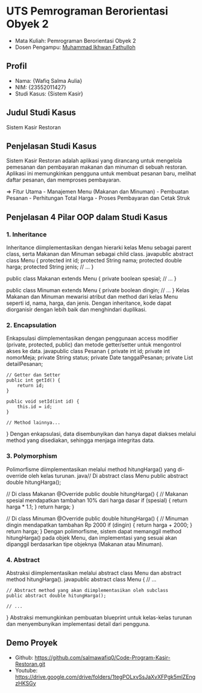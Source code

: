 # UTS Pemrograman Berorientasi Obyek 2
<ul>
  <li>Mata Kuliah: Pemrograman Berorientasi Obyek 2</li>
  <li>Dosen Pengampu: <a href="https://github.com/Muhammad-Ikhwan-Fathulloh">Muhammad Ikhwan Fathulloh</a></li>
</ul>

## Profil
<ul>
  <li>Nama: {Wafiq Salma Aulia}</li>
  <li>NIM: {23552011427}</li>
  <li>Studi Kasus: {Sistem Kasir}</li>
</ul>

## Judul Studi Kasus
<p>Sistem Kasir Restoran</p>

## Penjelasan Studi Kasus
<p>  Sistem Kasir Restoran adalah aplikasi yang dirancang untuk mengelola pemesanan dan pembayaran makanan dan minuman di sebuah restoran. Aplikasi ini memungkinkan pengguna untuk membuat pesanan baru, melihat daftar pesanan, dan memproses pembayaran.
  
=> Fitur Utama
    - Manajemen Menu (Makanan dan Minuman)
    - Pembuatan Pesanan
    - Perhitungan Total Harga
    - Proses Pembayaran dan Cetak Struk</p>

## Penjelasan 4 Pilar OOP dalam Studi Kasus

### 1. Inheritance
<p>Inheritance diimplementasikan dengan hierarki kelas Menu sebagai parent class, serta Makanan dan Minuman sebagai child class.
javapublic abstract class Menu {
    protected int id;
    protected String nama;
    protected double harga;
    protected String jenis;
    // ...
}

public class Makanan extends Menu {
    private boolean spesial;
    // ...
}

public class Minuman extends Menu {
    private boolean dingin;
    // ...
}
Kelas Makanan dan Minuman mewarisi atribut dan method dari kelas Menu seperti id, nama, harga, dan jenis. Dengan inheritance, kode dapat diorganisir dengan lebih baik dan menghindari duplikasi.</p>

### 2. Encapsulation
<p>Enkapsulasi diimplementasikan dengan penggunaan access modifier (private, protected, public) dan metode getter/setter untuk mengontrol akses ke data.
javapublic class Pesanan {
    private int id;
    private int nomorMeja;
    private String status;
    private Date tanggalPesanan;
    private List<DetailPesanan> detailPesanan;
    
    // Getter dan Setter
    public int getId() {
        return id;
    }
    
    public void setId(int id) {
        this.id = id;
    }
    
    // Method lainnya...
}
Dengan enkapsulasi, data disembunyikan dan hanya dapat diakses melalui method yang disediakan, sehingga menjaga integritas data.</p>

### 3. Polymorphism
<p>Polimorfisme diimplementasikan melalui method hitungHarga() yang di-override oleh kelas turunan.
java// Di abstract class Menu
public abstract double hitungHarga();

// Di class Makanan
@Override
public double hitungHarga() {
    // Makanan spesial mendapatkan tambahan 10% dari harga dasar
    if (spesial) {
        return harga * 1.1;
    }
    return harga;
}

// Di class Minuman
@Override
public double hitungHarga() {
    // Minuman dingin mendapatkan tambahan Rp 2000
    if (dingin) {
        return harga + 2000;
    }
    return harga;
}
Dengan polimorfisme, sistem dapat memanggil method hitungHarga() pada objek Menu, dan implementasi yang sesuai akan dipanggil berdasarkan tipe objeknya (Makanan atau Minuman).</p>

### 4. Abstract
<p>Abstraksi diimplementasikan melalui abstract class Menu dan abstract method hitungHarga().
javapublic abstract class Menu {
    // ...
    
    // Abstract method yang akan diimplementasikan oleh subclass
    public abstract double hitungHarga();
    
    // ...
}
Abstraksi memungkinkan pembuatan blueprint untuk kelas-kelas turunan dan menyembunyikan implementasi detail dari pengguna.</p>

## Demo Proyek
<ul>
  <li>Github: <a href="">https://github.com/salmawafiq0/Code-Program-Kasir-Restoran.git</a></li>
  <li>Youtube: <a href="">https://drive.google.com/drive/folders/1tegPOLxvSsJaXvXFPgk5mlZEngzHKSGy</a></li>
</ul>
